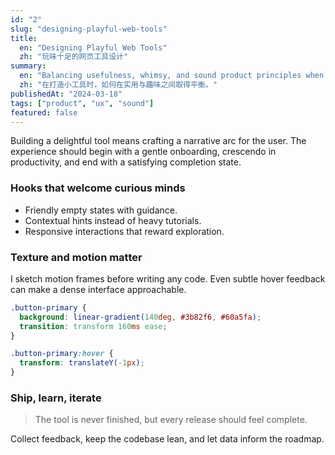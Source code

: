 ```yaml
---
id: "2"
slug: "designing-playful-web-tools"
title:
  en: "Designing Playful Web Tools"
  zh: "玩味十足的网页工具设计"
summary:
  en: "Balancing usefulness, whimsy, and sound product principles when crafting micro-tools."
  zh: "在打造小工具时，如何在实用与趣味之间取得平衡。"
publishedAt: "2024-03-18"
tags: ["product", "ux", "sound"]
featured: false
---
```


Building a delightful tool means crafting a narrative arc for the user. The experience should begin with a gentle onboarding, crescendo in productivity, and end with a satisfying completion state.

### Hooks that welcome curious minds

- Friendly empty states with guidance.
- Contextual hints instead of heavy tutorials.
- Responsive interactions that reward exploration.

### Texture and motion matter

I sketch motion frames before writing any code. Even subtle hover feedback can make a dense interface approachable.

```css
.button-primary {
  background: linear-gradient(140deg, #3b82f6, #60a5fa);
  transition: transform 160ms ease;
}

.button-primary:hover {
  transform: translateY(-1px);
}
```

### Ship, learn, iterate

> The tool is never finished, but every release should feel complete.

Collect feedback, keep the codebase lean, and let data inform the roadmap.
